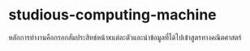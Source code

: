 # studious-computing-machine
หลักการทำงานคือกรอกสัมประสิทธ์หน้าxแต่ละตัวและนำข้อมูลที่ได้ไปเข้าสูตรทางคณิตศาสตร์
